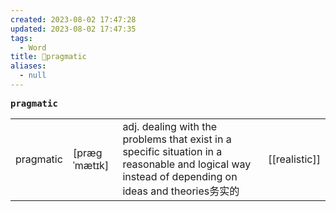 ```yaml
---
created: 2023-08-02 17:47:28
updated: 2023-08-02 17:47:35
tags:
  - Word
title: 📖pragmatic
aliases:
  - null
---
```


<pre><strong>pragmatic</strong></pre>
|   |   |   |   |
|---|---|---|---|
|pragmatic|[prægˈmætɪk]|adj. dealing with the problems that exist in a specific situation in a reasonable and logical way instead of depending on ideas and theories务实的|[[realistic]]|